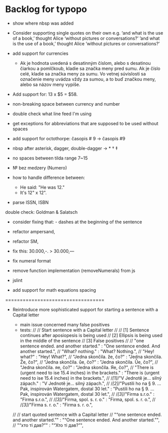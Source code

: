 # Backlog for typopo


* show where nbsp was added


* Consider supporting single quotes on their own
	e.g.
	‘and what is the use of a book,’ thought Alice ‘without pictures or conversations?’
	’and what is the use of a book,’ thought Alice ’without pictures or conversations?’





* add support for currencies
	* Ak je hodnota uvedená s desatinným číslom, alebo
s desatinou čiarkou a pomlčkoub, kladie sa značka meny pred sumu.
Ak je číslo celé, kladie sa značka meny za sumu. Vo vetnej súvislosti
sa označenie meny uvádza vždy za sumou, a to buď značkou meny,
alebo sa názov meny vypíše.
* Add support for: 13 x $5 = $58.
* non-breaking space between currency and number

* double check what line feed I'm using
* get exceptions for abbreviations that are supposed to be used without spaces


* add support for octothorpe: časopis # 9 → časopis #9
* nbsp after asterisk, dagger, double-dagger → * † ‡
* no spaces between tilda range 7~15
* № bez medzery (Numero)

* how to handle difference between:
	* He said: "He was 12."
	* It's 12" x 12".

* parse ISSN, ISBN

double check:
Goldman &
Salatsch


* consider fixing that: - dashes at the beginning of the sentence

* refactor ampersand,
* refactor SM,


* fix this:  30.000,-. > 30.000,—
* fix numeral format
* remove function implementation (removeNumerals) from js

* jslint

* add support for math equations spacing



==================================
* Reintroduce more sophisticated support for starting a sentence with a Capital letter
	* main issue concerned many false positives
	* tests:
	//
	// 		Start sentence with a Capital letter
	//
	// 		[1] Sentence continues after aposiopesis is being used
	// 		[2] Ellipsis is being used in the middle of the sentence
	// 		[3] False positives
	//
	// "one sentence ended. and another started." : "One sentence ended. And another started.",
	// "What? nothing." : "What? Nothing.",
	// "Hey! what?" : "Hey! What?",
	// "Jedna skončila. že, čo?" : "Jedna skončila. Že, čo?",
	// "Jedna skončila. ůe, čo?" : "Jedna skončila. Ůe, čo?",
	// "Jedna skončila. яe, čo?" : "Jedna skončila. Яe, čo?",
	// "There is (urgent need to ise 15.4 inches) in the brackets." : "There is (urgent need to ise 15.4 inches) in the brackets.",
	// /*[1]*/"V Jednotě je… silný zápach." : "V Jednotě je… silný zápach.",
	// /*[2]*/"Pustili ho na § 9. … Pak, inspirován Watergatem, dostal 30 let." : "Pustili ho na § 9. … Pak, inspirován Watergatem, dostal 30 let.",
	// /*[3]*/"Firma s.r.o." : "Firma s.r.o.",
	// /*[3]*/"Firma, spol. s. r. o." : "Firma, spol. s. r. o.",
	// /*[3]*/"Firma s. r. o." : "Firma s. r. o.",

	// // start quoted sentence with a Capital letter
	// "“one sentence ended. and another started.”" : "“One sentence ended. And another started.”",
	// "“хто ті дав?”" : "“Хто ті дав?”",
